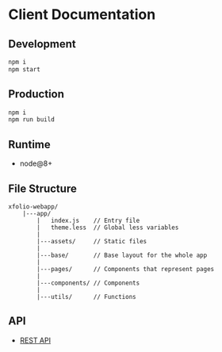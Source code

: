 # Client Documentation

## Development 
```js
npm i
npm start
```

## Production 
```js
npm i
npm run build 
```

## Runtime
* node@8+

## File Structure
```
xfolio-webapp/
    |---app/
        |   index.js    // Entry file
        |   theme.less  // Global less variables
        |
        |---assets/     // Static files
        |
        |---base/       // Base layout for the whole app
        |
        |---pages/      // Components that represent pages
        |
        |---components/ // Components
        |
        |---utils/      // Functions
```

## API
* [REST API](http://39.104.108.82:3001/doc/index.html)

